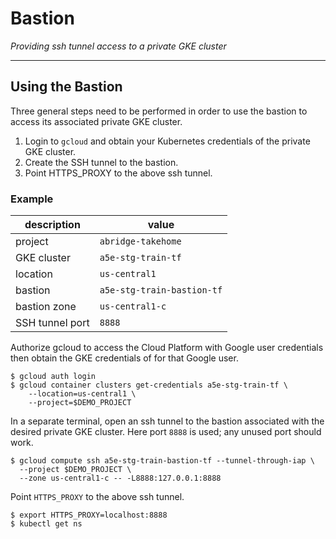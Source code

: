# Bastion

_Providing ssh tunnel access to a private GKE cluster_

---

## Using the Bastion

Three general steps need to be performed in order to use the bastion to access
its associated private GKE cluster.

1. Login to `gcloud` and obtain your Kubernetes credentials of the private GKE
   cluster.
2. Create the SSH tunnel to the bastion.
3. Point HTTPS_PROXY to the above ssh tunnel.

### Example

| description     | value                      |
|-----------------|----------------------------|
| project         | `abridge-takehome`         |
| GKE cluster     | `a5e-stg-train-tf`         |
| location        | `us-central1`              |
| bastion         | `a5e-stg-train-bastion-tf` |
| bastion zone    | `us-central1-c`            |
| SSH tunnel port | `8888`                     |

Authorize gcloud to access the Cloud Platform with Google user credentials then
obtain the GKE credentials of for that Google user.

```shell
$ gcloud auth login
$ gcloud container clusters get-credentials a5e-stg-train-tf \
    --location=us-central1 \
    --project=$DEMO_PROJECT
```

In a separate terminal, open an ssh tunnel to the bastion associated with the
desired private GKE cluster. Here port `8888` is used; any unused port should
work.

```shell
$ gcloud compute ssh a5e-stg-train-bastion-tf --tunnel-through-iap \
  --project $DEMO_PROJECT \
  --zone us-central1-c -- -L8888:127.0.0.1:8888
```

Point `HTTPS_PROXY` to the above ssh tunnel.

```shell
$ export HTTPS_PROXY=localhost:8888
$ kubectl get ns
```